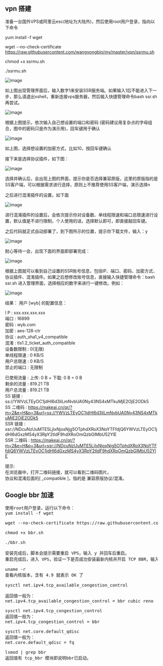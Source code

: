## vpn 搭建


准备一台国外VPS或阿里云esc(地址为大陆外)，然后使用root用户登录，指向以下命令

yum install -f wget 

wget --no-check-certificate https://raw.githubusercontent.com/wangyongbin/my/master/vpn/ssrmu.sh

chmod +x ssrmu.sh

./ssrmu.sh


![image](https://raw.githubusercontent.com/wangyongbin/my/master/vpn/images/v1.png)


如上图出现管理界面后，输入数字1来安装SSR服务端。如果输入1后不能进入下一步，那么请退出xshell，重新连接vps服务器，然后输入快捷管理命令bash ssr.sh 再尝试。

![image](https://raw.githubusercontent.com/wangyongbin/my/master/vpn/images/v2.png)

根据上图提示，依次输入自己想设置的端口和密码 (密码建议用复杂点的字母组合，图中的密码只是作为演示用)，回车键用于确认

![image](https://raw.githubusercontent.com/wangyongbin/my/master/vpn/images/v3.png)

如上图，选择想设置的加密方式，比如10，按回车键确认

接下来是选择协议插件，如下图：

![image](https://raw.githubusercontent.com/wangyongbin/my/master/vpn/images/v4.png)

选择并确认后，会出现上图的界面，提示你是否选择兼容原版，这里的原版指的是SS客户端，可以根据需求进行选择，原则上不推荐使用SS客户端，演示选择n

之后进行混淆插件的设置，如下面

![image](https://raw.githubusercontent.com/wangyongbin/my/master/vpn/images/v5.png)

进行混淆插件的设置后，会依次提示你对设备数、单线程限速和端口总限速进行设置，默认值是不进行限制，个人使用的话，选择默认即可，即直接敲回车键。

之后代码就正式自动部署了，到下图所示的位置，提示你下载文件，输入：y

![image](https://raw.githubusercontent.com/wangyongbin/my/master/vpn/images/v6.png)

耐心等待一会，出现下面的界面即部署完成：

![image](https://raw.githubusercontent.com/wangyongbin/my/master/vpn/images/v7.png)

根据上图就可以看到自己设置的SSR账号信息，包括IP、端口、密码、加密方式、协议插件、混淆插件。如果之后想修改账号信息，直接输入快捷管理命令：bash ssr.sh 进入管理界面，选择相应的数字来进行一键修改。例如：

![image](https://raw.githubusercontent.com/wangyongbin/my/master/vpn/images/v8.png)

结果：
用户 [wyb] 的配置信息：

 I  P       : xxx.xxx.xxx.xxx <br/>
 端口       : 16899  <br/>
 密码       : wyb.com <br/>
 加密       : aes-128-ctr <br/>
 协议       : auth_sha1_v4_compatible <br/>
 混淆       : tls1.2_ticket_auth_compatible <br/>
 设备数限制 : 0(无限) <br/>
 单线程限速 : 0 KB/S <br/>
 用户总限速 : 0 KB/S <br/>
 禁止的端口 : 无限制 <br/>

 已使用流量 : 上传: 0 B + 下载: 0 B = 0 B <br/>
 剩余的流量 : 819.21 TB <br/>
 用户总流量 : 819.21 TB <br/>
 SS    链接 : ss://YWVzLTEyOC1jdHI6d3liLmNvbUA0Ny43NS4xMTkuMjE2OjE2ODk5 <br/>
 SS  二维码 : https://makeai.cn/qr/?m=2&e=H&p=3&url=ss://YWVzLTEyOC1jdHI6d3liLmNvbUA0Ny43NS4xMTkuMjE2OjE2ODk5 <br/>
 SSR   链接 : ssr://NDcuNzUuMTE5LjIxNjoxNjg5OTphdXRoX3NoYTFfdjQ6YWVzLTEyOC1jdHI6dGxzMS4yX3RpY2tldF9hdXRoOmQzbGlMbU52YlE <br/>
 SSR 二维码 : https://makeai.cn/qr/?m=2&e=H&p=3&url=ssr://NDcuNzUuMTE5LjIxNjoxNjg5OTphdXRoX3NoYTFfdjQ6YWVzLTEyOC1jdHI6dGxzMS4yX3RpY2tldF9hdXRoOmQzbGlMbU52YlE <br/>

  提示: <br/>
 在浏览器中，打开二维码链接，就可以看到二维码图片。 <br/>
 协议和混淆后面的[ _compatible ]，指的是 兼容原版协议/混淆。 <br/>
 


## Google bbr 加速

<pre>
使用root用户登录，运行以下命令：
yum install -f wget 

wget --no-check-certificate https://raw.githubusercontent.com/wangyongbin/my/master/vpn/bbr.sh

chmod +x bbr.sh

./bbr.sh

安装完成后，脚本会提示需要重启 VPS，输入 y 并回车后重启。 
重启完成后，进入 VPS，验证一下是否成功安装最新内核并开启 TCP BBR，输入以下命令：

uname -r
查看内核版本，含有 4.9 就表示 OK 了

sysctl net.ipv4.tcp_available_congestion_control

返回值一般为： 
net.ipv4.tcp_available_congestion_control = bbr cubic reno

sysctl net.ipv4.tcp_congestion_control
返回值一般为： 
net.ipv4.tcp_congestion_control = bbr

sysctl net.core.default_qdisc
返回值一般为： 
net.core.default_qdisc = fq

lsmod | grep bbr
返回值有 tcp_bbr 模块即说明bbr已启动。

</pre>
